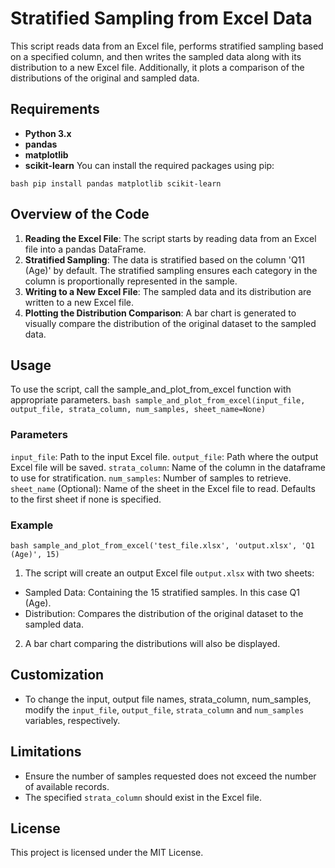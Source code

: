 # Stratified Sampling from Excel Data
This script reads data from an Excel file, performs stratified sampling based on a specified column, and then writes the sampled data along with its distribution to a new Excel file. Additionally, it plots a comparison of the distributions of the original and sampled data.

## Requirements
- **Python 3.x**
- **pandas**
- **matplotlib**
- **scikit-learn**
You can install the required packages using pip:

```bash pip install pandas matplotlib scikit-learn ```

## Overview of the Code
1. **Reading the Excel File**: The script starts by reading data from an Excel file into a pandas DataFrame.
2. **Stratified Sampling**: The data is stratified based on the column 'Q11 (Age)' by default. The stratified sampling ensures each category in the column is proportionally represented in the sample.
3. **Writing to a New Excel File**: The sampled data and its distribution are written to a new Excel file.
4. **Plotting the Distribution Comparison**: A bar chart is generated to visually compare the distribution of the original dataset to the sampled data.

## Usage
To use the script, call the sample_and_plot_from_excel function with appropriate parameters.
```bash sample_and_plot_from_excel(input_file, output_file, strata_column, num_samples, sheet_name=None)```

### Parameters
`input_file`: Path to the input Excel file.
`output_file`: Path where the output Excel file will be saved.
`strata_column`: Name of the column in the dataframe to use for stratification.
`num_samples`: Number of samples to retrieve.
`sheet_name` (Optional): Name of the sheet in the Excel file to read. Defaults to the first sheet if none is specified.

### Example
```bash sample_and_plot_from_excel('test_file.xlsx', 'output.xlsx', 'Q1 (Age)', 15) ```
1. The script will create an output Excel file `output.xlsx` with two sheets:
- Sampled Data: Containing the 15 stratified samples. In this case Q1 (Age).
- Distribution: Compares the distribution of the original dataset to the sampled data.
2. A bar chart comparing the distributions will also be displayed.
  
## Customization
- To change the input, output file names, strata_column, num_samples, modify the `input_file`, `output_file`, `strata_column` and `num_samples` variables, respectively.

## Limitations
- Ensure the number of samples requested does not exceed the number of available records.
- The specified `strata_column` should exist in the Excel file.


## License
This project is licensed under the MIT License.
